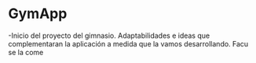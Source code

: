 # GymApp

-Inicio del proyecto del gimnasio. Adaptabilidades e ideas que complementaran la aplicación a medida que la vamos desarrollando.
Facu se la come
